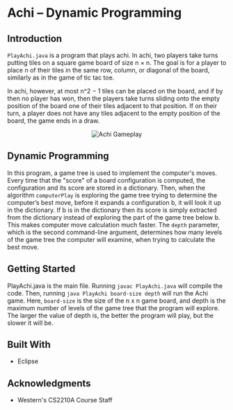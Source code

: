 # Achi – Dynamic Programming

## Introduction
```PlayAchi.java``` is a program that plays achi. In achi, two players take turns putting tiles on a square game board of size n × n. The goal is for a player to place n of their tiles in the same row, column, or diagonal of the board, similarly as in the game of tic tac toe.

In achi, however, at most n^2 − 1 tiles can be placed on the board, and if by then no player has won, then the players take turns sliding onto the empty position of the board one of their tiles adjacent to that position. If on their turn, a player does not have any tiles adjacent to the empty position of the board, the game ends in a draw.

<p align="center">
  <img src="https://github.com/amadrzyk/Achi-Dynamic-Programming/blob/master/PlayAchi.gif" alt="Achi Gameplay"/>
</p>

## Dynamic Programming

In this program, a game tree is used to implement the computer's moves. Every time that the "score" of a board configuration is computed,
the configuration and its score are stored in a dictionary. Then, when the algorithm ```computerPlay``` is exploring the game tree trying to determine the computer’s best move, before it expands a configuration b, it will look it up in the dictionary. If b is in the dictionary then its score is simply extracted from the dictionary instead of exploring the part of the game tree below b. This makes computer move calculation much faster. The ```depth``` parameter, which is the second command-line argument, determines how many levels of the game tree the computer will examine, when trying to calculate the best move.

## Getting Started

PlayAchi.java is the main file. Running ```javac PlayAchi.java``` will compile the code.
Then, running ```java PlayAchi board-size depth``` will run the Achi game. Here, ```board-size``` is the size of the n x n game board, and depth is the maximum number of levels of the game tree that the program will explore. The larger the value of depth is, the better the program will play, but the slower it will be.

## Built With

* Eclipse

## Acknowledgments

* Western's CS2210A Course Staff 
